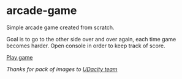 # arcade-game

Simple arcade game created from scratch.

Goal is to go to the other side over and over again, each time game becomes harder. Open console in order to keep track of score.

[Play game](https://goodleby.github.io/arcade-game/dist)

_Thanks for pack of images to [UDacity team](https://udacity.com)_
